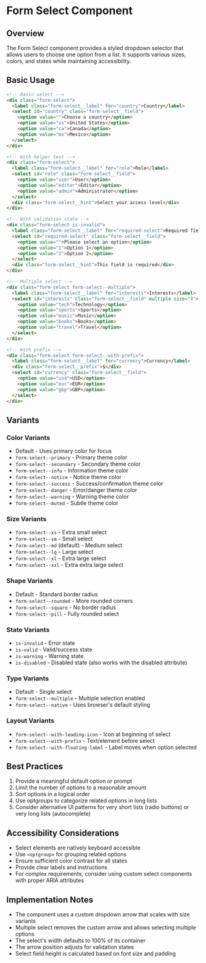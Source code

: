 # Form Select Component

## Overview
The Form Select component provides a styled dropdown selector that allows users to choose one option from a list. It supports various sizes, colors, and states while maintaining accessibility.

## Basic Usage

```html
<!-- Basic select -->
<div class="form-select">
  <label class="form-select__label" for="country">Country</label>
  <select id="country" class="form-select__field">
    <option value="">Choose a country</option>
    <option value="us">United States</option>
    <option value="ca">Canada</option>
    <option value="mx">Mexico</option>
  </select>
</div>

<!-- With helper text -->
<div class="form-select">
  <label class="form-select__label" for="role">Role</label>
  <select id="role" class="form-select__field">
    <option value="user">User</option>
    <option value="editor">Editor</option>
    <option value="admin">Administrator</option>
  </select>
  <div class="form-select__hint">Select your access level</div>
</div>

<!-- With validation state -->
<div class="form-select is-invalid">
  <label class="form-select__label" for="required-select">Required field</label>
  <select id="required-select" class="form-select__field">
    <option value="">Please select an option</option>
    <option value="1">Option 1</option>
    <option value="2">Option 2</option>
  </select>
  <div class="form-select__hint">This field is required</div>
</div>

<!-- Multiple select -->
<div class="form-select form-select--multiple">
  <label class="form-select__label" for="interests">Interests</label>
  <select id="interests" class="form-select__field" multiple size="4">
    <option value="tech">Technology</option>
    <option value="sports">Sports</option>
    <option value="music">Music</option>
    <option value="books">Books</option>
    <option value="travel">Travel</option>
  </select>
</div>

<!-- With prefix -->
<div class="form-select form-select--with-prefix">
  <label class="form-select__label" for="currency">Currency</label>
  <div class="form-select__prefix">$</div>
  <select id="currency" class="form-select__field">
    <option value="usd">USD</option>
    <option value="eur">EUR</option>
    <option value="gbp">GBP</option>
  </select>
</div>
```

## Variants

### Color Variants
- Default - Uses primary color for focus
- `form-select--primary` - Primary theme color
- `form-select--secondary` - Secondary theme color
- `form-select--info` - Information theme color
- `form-select--notice` - Notice theme color
- `form-select--success` - Success/confirmation theme color
- `form-select--danger` - Error/danger theme color
- `form-select--warning` - Warning theme color
- `form-select--muted` - Subtle theme color

### Size Variants
- `form-select--xs` - Extra small select
- `form-select--sm` - Small select
- `form-select--md` (default) - Medium select
- `form-select--lg` - Large select
- `form-select--xl` - Extra large select
- `form-select--xxl` - Extra extra large select

### Shape Variants
- Default - Standard border radius
- `form-select--rounded` - More rounded corners
- `form-select--square` - No border radius
- `form-select--pill` - Fully rounded select

### State Variants
- `is-invalid` - Error state
- `is-valid` - Valid/success state
- `is-warning` - Warning state
- `is-disabled` - Disabled state (also works with the disabled attribute)

### Type Variants
- Default - Single select
- `form-select--multiple` - Multiple selection enabled
- `form-select--native` - Uses browser's default styling

### Layout Variants
- `form-select--with-leading-icon` - Icon at beginning of select
- `form-select--with-prefix` - Text/element before select
- `form-select--with-floating-label` - Label moves when option selected

## Best Practices

1. Provide a meaningful default option or prompt
2. Limit the number of options to a reasonable amount
3. Sort options in a logical order
4. Use optgroups to categorize related options in long lists
5. Consider alternative UI patterns for very short lists (radio buttons) or very long lists (autocomplete)

## Accessibility Considerations

- Select elements are natively keyboard accessible
- Use `<optgroup>` for grouping related options
- Ensure sufficient color contrast for all states
- Provide clear labels and instructions
- For complex requirements, consider using custom select components with proper ARIA attributes

## Implementation Notes

- The component uses a custom dropdown arrow that scales with size variants
- Multiple select removes the custom arrow and allows selecting multiple options
- The select's width defaults to 100% of its container
- The arrow position adjusts for validation states
- Select field height is calculated based on font size and padding
